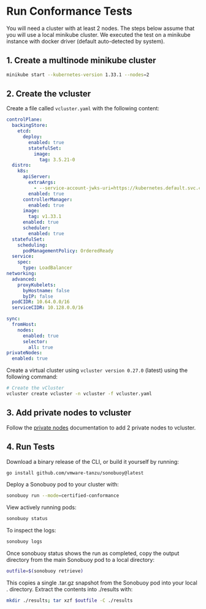 # Run Conformance Tests

You will need a cluster with at least 2 nodes.
The steps below assume that you will use a local minikube cluster.
We executed the test on a minikube instance with docker driver
(default auto-detected by system).

## 1. Create a multinode minikube cluster

```bash
minikube start --kubernetes-version 1.33.1 --nodes=2
```

## 2. Create the vcluster

Create a file called `vcluster.yaml` with the following content:

```yaml
controlPlane:
  backingStore:
    etcd:
      deploy:
        enabled: true
        statefulSet:
          image:
            tag: 3.5.21-0
  distro:
    k8s:
      apiServer:
        extraArgs:
          - --service-account-jwks-uri=https://kubernetes.default.svc.cluster.local/openid/v1/jwks
        enabled: true
      controllerManager:
        enabled: true
      image:
        tag: v1.33.1
      enabled: true
      scheduler:
        enabled: true
  statefulSet:
    scheduling:
      podManagementPolicy: OrderedReady
  service:
    spec:
      type: LoadBalancer
networking:
  advanced:
    proxyKubelets:
      byHostname: false
      byIP: false
  podCIDR: 10.64.0.0/16
  serviceCIDR: 10.128.0.0/16

sync:
  fromHost:
    nodes:
      enabled: true
      selector:
        all: true
privateNodes:
  enabled: true
```

Create a virtual cluster using `vcluster version 0.27.0` (latest) using
the following command:

```bash
# Create the vCluster
vcluster create vcluster -n vcluster -f vcluster.yaml
```

## 3. Add private nodes to vcluster

Follow the [private nodes](https://www.vcluster.com/docs/vcluster/deploy/worker-nodes/private-nodes/join) documentation to
add 2 private nodes to vcluster.

## 4. Run Tests

Download a binary release of the CLI, or build it yourself by running:

```bash
go install github.com/vmware-tanzu/sonobuoy@latest
```

Deploy a Sonobuoy pod to your cluster with:

```bash
sonobuoy run --mode=certified-conformance
```

View actively running pods:

```bash
sonobuoy status
```

To inspect the logs:

```bash
sonobuoy logs
```

Once sonobuoy status shows the run as completed, copy the output directory from
the main Sonobuoy pod to a local directory:

```bash
outfile=$(sonobuoy retrieve)
```

This copies a single .tar.gz snapshot from the Sonobuoy pod into your local .
directory. Extract the contents into ./results with:

```bash
mkdir ./results; tar xzf $outfile -C ./results
```
